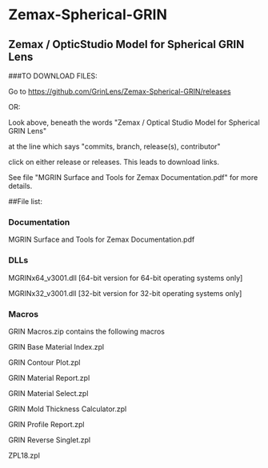 # Zemax-Spherical-GRIN
## Zemax / OpticStudio Model for Spherical GRIN Lens

###TO DOWNLOAD FILES:

Go to https://github.com/GrinLens/Zemax-Spherical-GRIN/releases

OR:

Look above, beneath the words "Zemax / Optical Studio Model for Spherical GRIN Lens"

at the line which says "commits, branch, release(s), contributor"

click on either release or releases.  This leads to download links.


See file "MGRIN Surface and Tools for Zemax Documentation.pdf" for more details.

##File list:
### Documentation
MGRIN Surface and Tools for Zemax Documentation.pdf

### DLLs
MGRINx64_v3001.dll [64-bit version for 64-bit operating systems only]

MGRINx32_v3001.dll [32-bit version for 32-bit operating systems only]

### Macros
GRIN Macros.zip contains the following macros

GRIN Base Material Index.zpl

GRIN Contour Plot.zpl

GRIN Material Report.zpl

GRIN Material Select.zpl

GRIN Mold Thickness Calculator.zpl

GRIN Profile Report.zpl

GRIN Reverse Singlet.zpl

ZPL18.zpl

